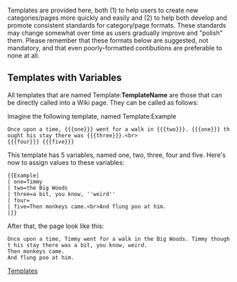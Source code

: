 Templates are provided here, both (1) to help users to create new
categories/pages more quickly and easily and (2) to help both develop
and promote consistent standards for category/page formats. These
standards may change somewhat over time as users gradually improve and
"polish" them. Please remember that these formats below are suggested,
not mandatory, and that even poorly-formatted contibutions are
preferable to none at all.

## Templates with Variables

All templates that are named Template:**TemplateName** are those that
can be directly called into a Wiki page. They can be called as follows:

Imagine the following template, named Template:Example

`Once upon a time, {{{one}}} went for a walk in {{{two}}}. {{{one}}} thought his stay there was {{{three}}}.<br>`  
`{{{four}}} {{{five}}}`

This template has 5 variables, named one, two, three, four and five.
Here's now to assign values to these variables:

`{{Example|`  
`| one=Timmy`  
`| two=the Big Woods`  
`| three=a bit, you know, ''weird''`  
`| four=`  
`| five=Then monkeys came.<br>And flung poo at him.`  
`|}}`

After that, the page look like this:

`Once upon a time, Timmy went for a walk in the Big Woods. Timmy thought his stay there was a bit, you know, `*`weird`*`.`  
`Then monkeys came.`  
`And flung poo at him.`

[Templates](Category:_Wiki_Stuff "wikilink")
